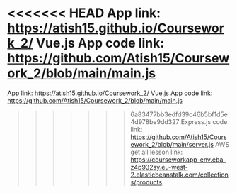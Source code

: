 <<<<<<< HEAD
App link: https://atish15.github.io/Coursework_2/ 
Vue.js App code link: https://github.com/Atish15/Coursework_2/blob/main/main.js 
=======



App link: https://atish15.github.io/Coursework_2/
Vue.js App code link: https://github.com/Atish15/Coursework_2/blob/main/main.js
>>>>>>> 6a83477bb3edfd39c46b5bf1d5e4d978be9dd327
Express.js code link: https://github.com/Atish15/Coursework_2/blob/main/server.js 
AWS get all lesson link: https://courseworkapp-env.eba-z4p932sy.eu-west-2.elasticbeanstalk.com/collections/products
